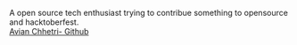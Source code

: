 A open source tech enthusiast trying to contribue something to opensource and hacktoberfest.<br>
[Avian Chhetri- Github](https://github.com/AvianQwe)
